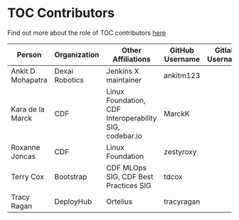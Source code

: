# TOC Contributors

Find out more about the role of TOC contributors [here](CONTRIBUTING.md#toc-contributors)

Person | Organization | Other Affiliations | GitHub Username | Gitlab Username |
-- | -- | -- | -- | -- |
Ankit D Mohapatra | Dexai Robotics| Jenkins X maintainer | ankitm123 | |
Kara de la Marck | CDF | Linux Foundation, CDF Interoperability SIG, codebar.io | MarckK | |
Roxanne Joncas | CDF | Linux Foundation | zestyroxy | |
Terry Cox | Bootstrap | CDF MLOps SIG, CDF Best Practices SIG | tdcox | |
Tracy Ragan | DeployHub | Ortelius | tracyragan | |
